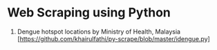 # Web Scraping using Python
1. Dengue hotspot locations by Ministry of Health, Malaysia [https://github.com/khairulfathi/py-scrape/blob/master/idengue.py]
